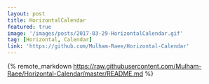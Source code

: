 ```yaml
---
layout: post
title: HorizontalCalendar
featured: true
image: '/images/posts/2017-03-29-HorizontalCalendar.gif'
tag: [Horizontal, Calendar]
link: 'https://github.com/Mulham-Raee/Horizontal-Calendar'
---
```


{% remote_markdown https://raw.githubusercontent.com/Mulham-Raee/Horizontal-Calendar/master/README.md %}
